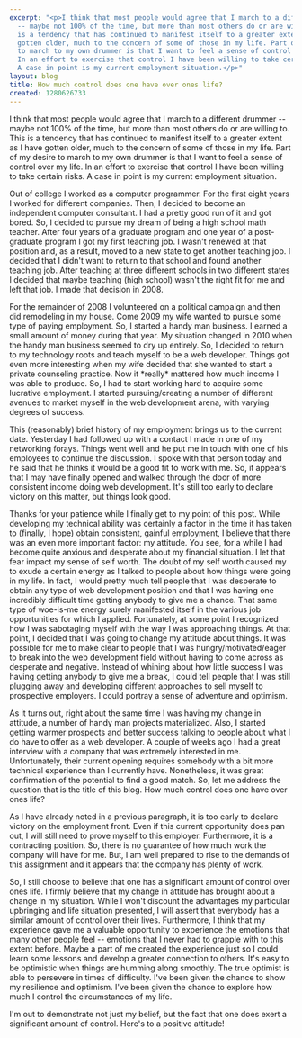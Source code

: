 ```yaml
---
excerpt: "<p>I think that most people would agree that I march to a different drummer
  -- maybe not 100% of the time, but more than most others do or are willing to. This
  is a tendency that has continued to manifest itself to a greater extent as I have
  gotten older, much to the concern of some of those in my life. Part of my desire
  to march to my own drummer is that I want to feel a sense of control over my life.
  In an effort to exercise that control I have been willing to take certain risks.
  A case in point is my current employment situation.</p>"
layout: blog
title: How much control does one have over ones life?
created: 1280626733
---
```

<p>I think that most people would agree that I march to a different drummer -- maybe not 100% of the time, but more than most others do or are willing to. This is a tendency that has continued to manifest itself to a greater extent as I have gotten older, much to the concern of some of those in my life. Part of my desire to march to my own drummer is that I want to feel a sense of control over my life. In an effort to exercise that control I have been willing to take certain risks. A case in point is my current employment situation.</p>
<p>Out of college I worked as a computer programmer. For the first eight years I worked for different companies. Then, I decided to become an independent computer consultant. I had a pretty good run of it and got bored. So, I decided to pursue my dream of being a high school math teacher. After four years of a graduate program and one year of a post-graduate program I got my first teaching job. I wasn't renewed at that position and, as a result, moved to a new state to get another teaching job. I decided that I didn't want to return to that school and found another teaching job. After teaching at three different schools in two different states I decided that maybe teaching (high school) wasn't the right fit for me and left that job. I made that decision in 2008.</p>
<p>For the remainder of 2008 I volunteered on a political campaign and then did remodeling in my house. Come 2009 my wife wanted to pursue some type of paying employment. So, I started a handy man business. I earned a small amount of money during that year. My situation changed in 2010 when the handy man business seemed to dry up entirely. So, I decided to return to my technology roots and teach myself to be a web developer. Things got even more interesting when my wife decided that she wanted to start a private counseling practice. Now it *really* mattered how much income I was able to produce. So, I had to start working hard to acquire some lucrative employment. I started pursuing/creating a number of different avenues to market myself in the web development arena, with varying degrees of success.</p>
<p>This (reasonably) brief history of my employment brings us to the current date. Yesterday I had followed up with a contact I made in one of my networking forays. Things went well and he put me in touch with one of his employees to continue the discussion. I spoke with that person today and he said that he thinks it would be a good fit to work with me. So, it appears that I may have finally opened and walked through the door of more consistent income doing web development. It's still too early to declare victory on this matter, but things look good.</p>
<p>Thanks for your patience while I finally get to my point of this post. While developing my technical ability was certainly a factor in the time it has taken to (finally, I hope) obtain consistent, gainful employment, I believe that there was an even more important factor: my attitude. You see, for a while I had become quite anxious and desperate about my financial situation. I let that fear impact my sense of self worth. The doubt of my self worth caused my to exude a certain energy as I talked to people about how things were going in my life. In fact, I would pretty much tell people that I was desperate to obtain any type of web development position and that I was having one incredibly difficult time getting anybody to give me a chance. That same type of woe-is-me energy surely manifested itself in the various job opportunities for which I applied. Fortunately, at some point I recognized how I was sabotaging myself with the way I was approaching things. At that point, I decided that I was going to change my attitude about things. It was possible for me to make clear to people that I was hungry/motivated/eager to break into the web development field without having to come across as desperate and negative. Instead of whining about how little success I was having getting anybody to give me a break, I could tell people that I was still plugging away and developing different approaches to sell myself to prospective employers. I could portray a sense of adventure and optimism.</p>
<p>As it turns out, right about the same time I was having my change in attitude, a number of handy man projects materialized. Also, I started getting warmer prospects and better success talking to people about what I do have to offer as a web developer. A couple of weeks ago I had a great interview with a company that was extremely interested in me. Unfortunately, their current opening requires somebody with a bit more technical experience than I currently have. Nonetheless, it was great confirmation of the potential to find a good match. So, let me address the question that is the title of this blog. How much control does one have over ones life?</p>
<p>As I have already noted in a previous paragraph, it is too early to declare victory on the employment front. Even if this current opportunity does pan out, I will still need to prove myself to this employer. Furthermore, it is a contracting position. So, there is no guarantee of how much work the company will have for me. But, I am well prepared to rise to the demands of this assignment and it appears that the company has plenty of work.</p>
<p>So, I still choose to believe that one has a significant amount of control over ones life. I firmly believe that my change in attitude has brought about a change in my situation. While I won't discount the advantages my particular upbringing and life situation presented, I will assert that everybody has a similar amount of control over their lives. Furthermore, I think that my experience gave me a valuable opportunity to experience the emotions that many other people feel -- emotions that I never had to grapple with to this extent before. Maybe a part of me created the experience just so I could learn some lessons and develop a greater connection to others. It's easy to be optimistic when things are humming along smoothly. The true optimist is able to persevere in times of difficulty. I've been given the chance to show my resilience and optimism. I've been given the chance to explore how much I control the circumstances of my life.</p>
<p>I'm out to demonstrate not just my belief, but the fact that one does exert a significant amount of control. Here's to a positive attitude!</p>
